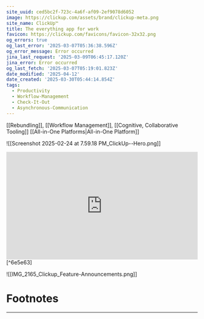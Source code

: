 ```yaml
---
site_uuid: ced5bc2f-723c-4a6f-af09-2ef9078d6052
image: https://clickup.com/assets/brand/clickup-meta.png
site_name: ClickUp™
title: The everything app for work
favicon: https://clickup.com/favicons/favicon-32x32.png
og_errors: true
og_last_error: '2025-03-07T05:36:38.596Z'
og_error_message: Error occurred
jina_last_request: '2025-03-09T06:45:17.120Z'
jina_error: Error occurred
og_last_fetch: '2025-03-07T05:19:01.823Z'
date_modified: '2025-04-12'
date_created: '2025-03-30T05:44:14.854Z'
tags:
  - Productivity
  - Workflow-Management
  - Check-It-Out
  - Asynchronous-Communication
---
```




























[[Rebundling]], [[Workflow Management]], [[Cognitive, Collaborative Tooling]]
[[All-in-One Platforms|All-in-One Platform]]

![[Screenshot 2025-02-24 at 7.59.18 PM_ClickUp--Hero.png]]

<iframe 
style="aspect-ratio:16/9;width:100%;height:auto" 
src="https://www.youtube.com/embed/rO4j3dtqeDg?si=4hJCBYeG7r8StRI4" 
title="YouTube video player" 
frameborder="0" 
allow="accelerometer; autoplay; clipboard-write; encrypted-media; gyroscope; picture-in-picture; web-share" 
referrerpolicy="strict-origin-when-cross-origin" 
allowfullscreen
></iframe> [^6e5e63]


![[IMG_2165_Clickup_Feature-Announcements.png]]



# Footnotes
***

[^6e5e63]: 2025, Mar 04. "[ClickUp Review: AI Powered Project Management Tool](https://youtu.be/rO4j3dtqeDg?si=4hJCBYeG7r8StRI4)," [[Tool Finder]]
